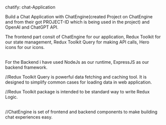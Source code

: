 chatify:  chat-Application

<p> Build a Chat Application with ChatEngine(created Project on ChatEngine and from their got PROJECT-ID which is being used in the project) and OpenAI and ChatGPT API. </p>
<p>The frontend part consit of ChatEngine for our application, Redux Toolkit for our state management,
Redux Toolkit Query for making API calls, Hero icons for our icons. </p>
<br> For the Backend i have used NodeJs as our runtime, ExpressJS as our backend framework. </br>

<p>//Redux Toolkit Query is powerful data fetching and caching tool. It is designed to simplify common cases for loading data in web application. </p>
<p> //Redux Toolkit package is intended to be standard way to write Redux Logic.</p>
<br>//ChatEngine is set of frontend and backend components to make building chat experiences easy. </br>
